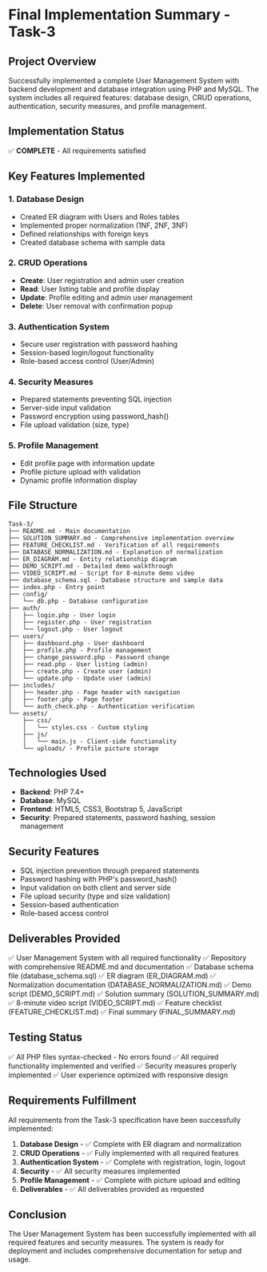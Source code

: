 # Final Implementation Summary - Task-3

## Project Overview
Successfully implemented a complete User Management System with backend development and database integration using PHP and MySQL. The system includes all required features: database design, CRUD operations, authentication, security measures, and profile management.

## Implementation Status
✅ **COMPLETE** - All requirements satisfied

## Key Features Implemented

### 1. Database Design
- Created ER diagram with Users and Roles tables
- Implemented proper normalization (1NF, 2NF, 3NF)
- Defined relationships with foreign keys
- Created database schema with sample data

### 2. CRUD Operations
- **Create**: User registration and admin user creation
- **Read**: User listing table and profile display
- **Update**: Profile editing and admin user management
- **Delete**: User removal with confirmation popup

### 3. Authentication System
- Secure user registration with password hashing
- Session-based login/logout functionality
- Role-based access control (User/Admin)

### 4. Security Measures
- Prepared statements preventing SQL injection
- Server-side input validation
- Password encryption using password_hash()
- File upload validation (size, type)

### 5. Profile Management
- Edit profile page with information update
- Profile picture upload with validation
- Dynamic profile information display

## File Structure
```
Task-3/
├── README.md - Main documentation
├── SOLUTION_SUMMARY.md - Comprehensive implementation overview
├── FEATURE_CHECKLIST.md - Verification of all requirements
├── DATABASE_NORMALIZATION.md - Explanation of normalization
├── ER_DIAGRAM.md - Entity relationship diagram
├── DEMO_SCRIPT.md - Detailed demo walkthrough
├── VIDEO_SCRIPT.md - Script for 8-minute demo video
├── database_schema.sql - Database structure and sample data
├── index.php - Entry point
├── config/
│   └── db.php - Database configuration
├── auth/
│   ├── login.php - User login
│   ├── register.php - User registration
│   └── logout.php - User logout
├── users/
│   ├── dashboard.php - User dashboard
│   ├── profile.php - Profile management
│   ├── change_password.php - Password change
│   ├── read.php - User listing (admin)
│   ├── create.php - Create user (admin)
│   └── update.php - Update user (admin)
├── includes/
│   ├── header.php - Page header with navigation
│   ├── footer.php - Page footer
│   └── auth_check.php - Authentication verification
└── assets/
    ├── css/
    │   └── styles.css - Custom styling
    ├── js/
    │   └── main.js - Client-side functionality
    └── uploads/ - Profile picture storage
```

## Technologies Used
- **Backend**: PHP 7.4+
- **Database**: MySQL
- **Frontend**: HTML5, CSS3, Bootstrap 5, JavaScript
- **Security**: Prepared statements, password hashing, session management

## Security Features
- SQL injection prevention through prepared statements
- Password hashing with PHP's password_hash()
- Input validation on both client and server side
- File upload security (type and size validation)
- Session-based authentication
- Role-based access control

## Deliverables Provided
✅ User Management System with all required functionality
✅ Repository with comprehensive README.md and documentation
✅ Database schema file (database_schema.sql)
✅ ER diagram (ER_DIAGRAM.md)
✅ Normalization documentation (DATABASE_NORMALIZATION.md)
✅ Demo script (DEMO_SCRIPT.md)
✅ Solution summary (SOLUTION_SUMMARY.md)
✅ 8-minute video script (VIDEO_SCRIPT.md)
✅ Feature checklist (FEATURE_CHECKLIST.md)
✅ Final summary (FINAL_SUMMARY.md)

## Testing Status
✅ All PHP files syntax-checked - No errors found
✅ All required functionality implemented and verified
✅ Security measures properly implemented
✅ User experience optimized with responsive design

## Requirements Fulfillment
All requirements from the Task-3 specification have been successfully implemented:

1. **Database Design** - ✅ Complete with ER diagram and normalization
2. **CRUD Operations** - ✅ Fully implemented with all required features
3. **Authentication System** - ✅ Complete with registration, login, logout
4. **Security** - ✅ All security measures implemented
5. **Profile Management** - ✅ Complete with picture upload and editing
6. **Deliverables** - ✅ All deliverables provided as requested

## Conclusion
The User Management System has been successfully implemented with all required features and security measures. The system is ready for deployment and includes comprehensive documentation for setup and usage.
